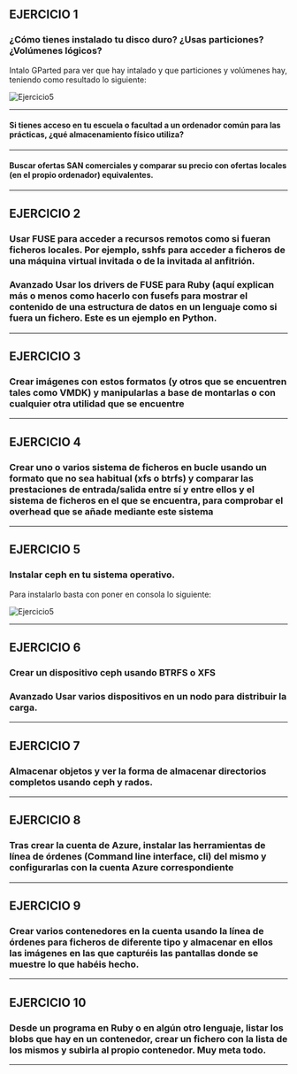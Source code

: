 ## EJERCICIO 1

### ¿Cómo tienes instalado tu disco duro? ¿Usas particiones? ¿Volúmenes lógicos?
Intalo GParted para ver que hay intalado y que particiones y volúmenes hay, teniendo como resultado lo siguiente:


![Ejercicio5](https://dl.dropbox.com/s/pf6ygzx1xvixg0o/ejercicio1.png)

---
    
#### Si tienes acceso en tu escuela o facultad a un ordenador común para las prácticas, ¿qué almacenamiento físico utiliza?
---
    
#### Buscar ofertas SAN comerciales y comparar su precio con ofertas locales (en el propio ordenador) equivalentes.


---

## EJERCICIO 2

### Usar FUSE para acceder a recursos remotos como si fueran ficheros locales. Por ejemplo, sshfs para acceder a ficheros de una máquina virtual invitada o de la invitada al anfitrión.


### Avanzado Usar los drivers de FUSE para Ruby (aquí explican más o menos como hacerlo con fusefs para mostrar el contenido de una estructura de datos en un lenguaje como si fuera un fichero. Este es un ejemplo en Python.


---


## EJERCICIO 3

### Crear imágenes con estos formatos (y otros que se encuentren tales como VMDK) y manipularlas a base de montarlas o con cualquier otra utilidad que se encuentre

---


## EJERCICIO 4

### Crear uno o varios sistema de ficheros en bucle usando un formato que no sea habitual (xfs o btrfs) y comparar las prestaciones de entrada/salida entre sí y entre ellos y el sistema de ficheros en el que se encuentra, para comprobar el overhead que se añade mediante este sistema

---


## EJERCICIO 5

### Instalar ceph en tu sistema operativo.

Para instalarlo basta con poner en consola lo siguiente:

![Ejercicio5](https://dl.dropbox.com/s/xgw57m27b5l2awn/ejercicio5.png)


---



## EJERCICIO 6

### Crear un dispositivo ceph usando BTRFS o XFS


### Avanzado Usar varios dispositivos en un nodo para distribuir la carga.


---



## EJERCICIO 7

### Almacenar objetos y ver la forma de almacenar directorios completos usando ceph y rados.

---


## EJERCICIO 8

### Tras crear la cuenta de Azure, instalar las herramientas de línea de órdenes (Command line interface, cli) del mismo y configurarlas con la cuenta Azure correspondiente

---



## EJERCICIO 9

### Crear varios contenedores en la cuenta usando la línea de órdenes para ficheros de diferente tipo y almacenar en ellos las imágenes en las que capturéis las pantallas donde se muestre lo que habéis hecho.

---



## EJERCICIO 10

### Desde un programa en Ruby o en algún otro lenguaje, listar los blobs que hay en un contenedor, crear un fichero con la lista de los mismos y subirla al propio contenedor. Muy meta todo.

---










